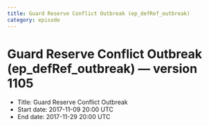 ```yaml
---
title: Guard Reserve Conflict Outbreak (ep_defRef_outbreak)
category: episode
---
```


# Guard Reserve Conflict Outbreak (ep_defRef_outbreak) — version 1105



  * Title: Guard Reserve Conflict Outbreak
  * Start date: 2017-11-09 20:00 UTC
  * End date: 2017-11-29 20:00 UTC

